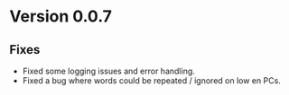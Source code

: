 # Version 0.0.7
## Fixes
- Fixed some logging issues and error handling.
- Fixed a bug where words could be repeated / ignored on low en PCs.